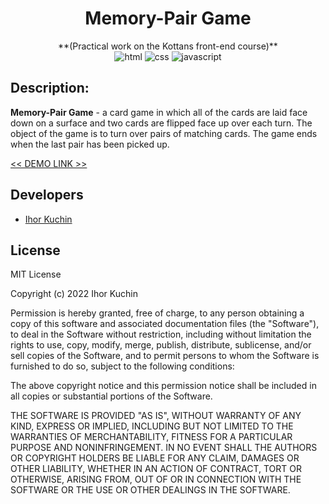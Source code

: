 <h1 align="center">
  Memory-Pair Game
</h1>

<p align="center">
  **(Practical work on the Kottans front-end course)** <br>
  <img src="https://img.shields.io/badge/-html-red" alt="html">
  <img src="https://img.shields.io/badge/-css-blue" alt="css">
  <img src="https://img.shields.io/badge/-javascript-yellow" alt="javascript">
</p>

## Description:

**Memory-Pair Game** - a card game in which all of the cards are laid face down on a surface and two cards are flipped face up over each turn. 
The object of the game is to turn over pairs of matching cards. The game ends when the last pair has been picked up.

[<< DEMO LINK >>](https://ik-web.github.io/memory-pair-game/)

## Developers

- [Ihor Kuchin](https://github.com/ik-web)

## License

MIT License

Copyright (c) 2022 Ihor Kuchin

Permission is hereby granted, free of charge, to any person obtaining a copy
of this software and associated documentation files (the "Software"), to deal
in the Software without restriction, including without limitation the rights
to use, copy, modify, merge, publish, distribute, sublicense, and/or sell
copies of the Software, and to permit persons to whom the Software is
furnished to do so, subject to the following conditions:

The above copyright notice and this permission notice shall be included in all
copies or substantial portions of the Software.

THE SOFTWARE IS PROVIDED "AS IS", WITHOUT WARRANTY OF ANY KIND, EXPRESS OR
IMPLIED, INCLUDING BUT NOT LIMITED TO THE WARRANTIES OF MERCHANTABILITY,
FITNESS FOR A PARTICULAR PURPOSE AND NONINFRINGEMENT. IN NO EVENT SHALL THE
AUTHORS OR COPYRIGHT HOLDERS BE LIABLE FOR ANY CLAIM, DAMAGES OR OTHER
LIABILITY, WHETHER IN AN ACTION OF CONTRACT, TORT OR OTHERWISE, ARISING FROM,
OUT OF OR IN CONNECTION WITH THE SOFTWARE OR THE USE OR OTHER DEALINGS IN THE
SOFTWARE.
